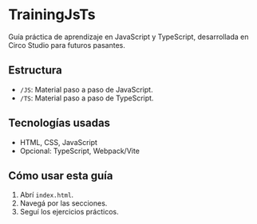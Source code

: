 # TrainingJsTs

Guía práctica de aprendizaje en JavaScript y TypeScript, desarrollada en Circo Studio para futuros pasantes.

## Estructura

- `/JS`: Material paso a paso de JavaScript.
- `/TS`: Material paso a paso de TypeScript.

## Tecnologías usadas

- HTML, CSS, JavaScript
- Opcional: TypeScript, Webpack/Vite

## Cómo usar esta guía

1. Abrí `index.html`.
2. Navegá por las secciones.
3. Seguí los ejercicios prácticos.
